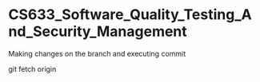 # CS633_Software_Quality_Testing_And_Security_Management
Making changes on the branch and executing commit

git fetch origin

